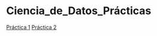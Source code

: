 # Ciencia_de_Datos_Prácticas

[Práctica 1](https://github.com/mayraberrones94/Ciencia_de_Datos/blob/master/Practica%201.ipynb)
[Práctica 2](https://github.com/mayraberrones94/Ciencia_de_Datos/blob/master/Practica%202.ipynb)